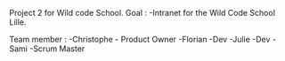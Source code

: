 Project 2 for Wild code School.
Goal : 
-Intranet for the Wild Code School Lille.

Team member : 
-Christophe - Product Owner
-Florian -Dev
-Julie -Dev
-Sami -Scrum Master




